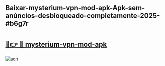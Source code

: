 ## Baixar-mysterium-vpn-mod-apk-Apk-sem-anúncios-desbloqueado-completamente-2025-#b6g7r

# <h2><a href="https://ainizakaria.my?title=mysterium-vpn-mod-apk&ref=22M">🔗👉 🔴 mysterium-vpn-mod-apk</a></h2>

[![acn](https://github.com/user-attachments/assets/0f9c940e-d8b0-45ae-aac7-cd30a18b3e1c)](https://ainizakaria.my?title=mysterium-vpn-mod-apk&ref=22M)

